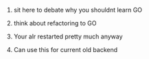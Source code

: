 1. sit here to debate why you shouldnt learn GO 
2. think about refactoring to GO 
3. Your alr restarted pretty much anyway

4. Can use this for current old backend